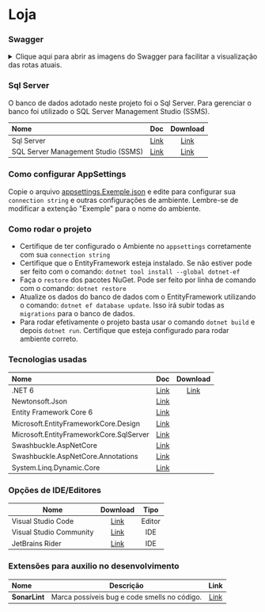 # Loja

### Swagger

<details>
<summary>Clique aqui para abrir as imagens do Swagger para facilitar a visualização das rotas atuais.</summary>

![img_2.png](swagger_imgs/img_2.png)
![img_6.png](swagger_imgs/img_6.png)
![img_4.png](swagger_imgs/img_4.png)
![img_1.png](swagger_imgs/img_1.png)
![img_5.png](swagger_imgs/img_5.png)

</details>

### Sql Server

O banco de dados adotado neste projeto foi o Sql Server. Para gerenciar o banco foi utilizado o SQL Server Management
Studio (SSMS).

| Nome                                |                                                    Doc                                                     |                                                      Download                                                       |
|:------------------------------------|:----------------------------------------------------------------------------------------------------------:|:-------------------------------------------------------------------------------------------------------------------:|
| Sql Server                          |              [Link](https://learn.microsoft.com/en-us/sql/sql-server/?view=sql-server-ver16)               |                       [Link](https://www.microsoft.com/pt-br/sql-server/sql-server-downloads)                       |
| SQL Server Management Studio (SSMS) | [Link](https://learn.microsoft.com/en-us/sql/ssms/sql-server-management-studio-ssms?view=sql-server-ver16) | [Link](https://learn.microsoft.com/pt-br/sql/ssms/download-sql-server-management-studio-ssms?view=sql-server-ver16) |

### Como configurar AppSettings

Copie o arquivo [appsettings.Exemple.json](Loja.API/appsettings.Exemple.json) e edite para configurar sua ``connection
string`` e outras configurações de ambiente.
Lembre-se de modificar a extenção "Exemple" para o nome do ambiente.

### Como rodar o projeto

* Certifique de ter configurado o Ambiente no ``appsettings`` corretamente com sua ``connection string``
* Certifique que o EntityFramework esteja instalado. Se não estiver pode ser feito com o
  comando: ``dotnet tool install --global dotnet-ef``
* Faça o ``restore`` dos pacotes NuGet. Pode ser feito por linha de comando com o comando: ``dotnet restore``
* Atualize os dados do banco de dados com o EntityFramework utilizando o comando: ``dotnet ef database update``. Isso
  irá subir todas as ``migrations`` para o banco de dados.
* Para rodar efetivamente o projeto basta usar o comando ``dotnet build`` e depois ``dotnet run``. Certifique que esteja configurado para rodar
  ambiente correto.

### Tecnologias usadas

| Nome                                    |                                                    Doc                                                    |                            Download                            |
|:----------------------------------------|:---------------------------------------------------------------------------------------------------------:|:--------------------------------------------------------------:|
| .NET 6                                  |                 [Link](https://docs.microsoft.com/en-us/aspnet/core/?view=aspnetcore-6.0)                 | [Link](https://dotnet.microsoft.com/en-us/download/dotnet/6.0) |
| Newtonsoft.Json                         |                    [Link](https://www.newtonsoft.com/json/help/html/Introduction.htm)                     |                                                                |
| Entity Framework Core 6                 |                             [Link](https://docs.microsoft.com/pt-br/ef/core/)                             |                                                                |
| Microsoft.EntityFrameworkCore.Design    | [Link](https://learn.microsoft.com/en-us/dotnet/api/microsoft.entityframeworkcore.design?view=efcore-8.0) |                                                                |
| Microsoft.EntityFrameworkCore.SqlServer |       [Link](https://learn.microsoft.com/pt-br/ef/core/providers/sql-server/?tabs=dotnet-core-cli)        |                                                                |
| Swashbuckle.AspNetCore                  |                     [Link](https://github.com/domaindrivendev/Swashbuckle.AspNetCore)                     |                                                                |
| Swashbuckle.AspNetCore.Annotations      |                     [Link](https://github.com/domaindrivendev/Swashbuckle.AspNetCore)                     |                                                                |
| System.Linq.Dynamic.Core                |                      [Link](https://github.com/zzzprojects/System.Linq.Dynamic.Core)                      |                                                                |

### Opções de IDE/Editores

| Nome                    |                            Download                            |  Tipo  |
|-------------------------|:--------------------------------------------------------------:|:------:|
| Visual Studio Code      |         [Link](https://code.visualstudio.com/download)         | Editor |
| Visual Studio Community | [Link](https://visualstudio.microsoft.com/pt-br/vs/community/) |  IDE   |
| JetBrains Rider         |    [Link](https://www.jetbrains.com/pt-br/rider/download/)     |  IDE   |

### Extensões para auxilio no desenvolvimento

| Nome          |                  Descrição                   |                   Link                   |
|:--------------|:--------------------------------------------:|:----------------------------------------:|
| **SonarLint** | Marca possíveis bug e code smells no código. | [Link](https://www.sonarlint.org/vscode) | 

